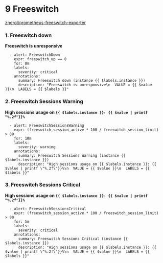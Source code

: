 # 9 Freeswitch

[znerol/prometheus-freeswitch-exporter](https://pypi.org/project/prometheus-freeswitch-exporter)

### **1. Freeswitch down**

**Freeswitch is unresponsive**

```
  - alert: FreeswitchDown
    expr: freeswitch_up == 0
    for: 0m
    labels:
      severity: critical
    annotations:
      summary: Freeswitch down (instance {{ $labels.instance }})
      description: "Freeswitch is unresponsive\n  VALUE = {{ $value }}\n  LABELS = {{ $labels }}"
```

### **2. Freeswitch Sessions Warning**

**High sessions usage on `{{ $labels.instance }}: {{ $value | printf "%.2f"}}%`**

```
  - alert: FreeswitchSessionsWarning
    expr: (freeswitch_session_active * 100 / freeswitch_session_limit) > 80
    for: 10m
    labels:
      severity: warning
    annotations:
      summary: Freeswitch Sessions Warning (instance {{ $labels.instance }})
      description: "High sessions usage on {{ $labels.instance }}: {{ $value | printf \"%.2f\"}}%\n  VALUE = {{ $value }}\n  LABELS = {{ $labels }}"
```

### **3. Freeswitch Sessions Critical**

**High sessions usage on `{{ $labels.instance }}: {{ $value | printf "%.2f"}}%`**

```
  - alert: FreeswitchSessionsCritical
    expr: (freeswitch_session_active * 100 / freeswitch_session_limit) > 90
    for: 5m
    labels:
      severity: critical
    annotations:
      summary: Freeswitch Sessions Critical (instance {{ $labels.instance }})
      description: "High sessions usage on {{ $labels.instance }}: {{ $value | printf \"%.2f\"}}%\n  VALUE = {{ $value }}\n  LABELS = {{ $labels }}"
```

